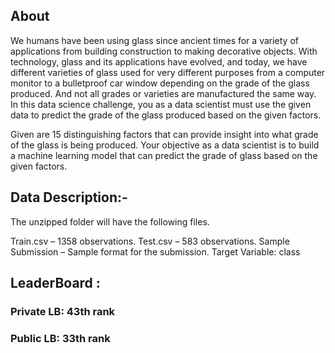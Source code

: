 ## About
We humans have been using glass since ancient times for a variety of applications from building construction to making decorative objects. With technology, glass and its applications have evolved, and today, we have different varieties of glass used for very different purposes from a computer monitor to a bulletproof car window depending on the grade of the glass produced. And not all grades or varieties are manufactured the same way. In this data science challenge, you as a data scientist must use the given data to predict the grade of the glass produced based on the given factors.

Given are 15 distinguishing factors that can provide insight into what grade of the glass is being produced. Your objective as a data scientist is to build a machine learning model that can predict the grade of glass based on the given factors.

## Data Description:-
The unzipped folder will have the following files.

Train.csv – 1358 observations.
Test.csv – 583 observations.
Sample Submission – Sample format for the submission.
Target Variable: class

## LeaderBoard :
### Private LB: 43th rank
### Public LB: 33th rank
